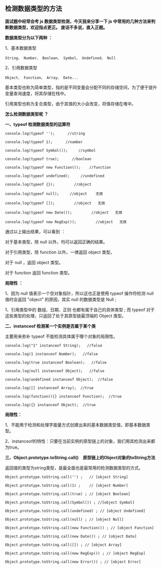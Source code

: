 ## 检测数据类型的方法 ##

**面试题中经常会考 js 数据类型检测，今天我来分享一下 js 中常用的几种方法来判断数据类型，欢迎指点更正。 废话不多说，直入正题。**

**数据类型分为以下两种 ：**

1、基本数据类型

`String、 Number、 Boolean、 Symbol、 Undefined、 Null `

2、引用数据类型

`Object、 Function、 Array、 Date...`

基本类型也称为简单类型，指的是不同变量会分配不同的存储空间，为了便于提升变量查询速度，将其存储在栈中。

引用类型也称为复合类型，由于其值的大小会改变，将值存储在堆中。

**怎么检测数据类型呢 ？**

**一、typeof   检测数据类型的运算符**

`console.log(typeof '');      //string`

`console.log(typeof 1);      //number`

`console.log(typeof Symbol());     //symbol`

`console.log(typeof true);      //boolean`
 
`console.log(typeof new Function());    //function`

`console.log(typeof undefined);     //undefined`

`console.log(typeof {});         //object`

`console.log(typeof null);     //object    无效`

`console.log(typeof []);         //object   无效`

`console.log(typeof new Date());         //object   无效`

`console.log(typeof new RegExp());         //object   无效`


通过以上输出结果，可以看到 ：

对于基本类型，除 null 以外，均可以返回正确的结果。

对于引用类型，除 function 以外，一律返回 object 类型。

对于 null ，返回 object 类型。

对于 function 返回  function 类型。

**局限性 ：**

1、因为 null 值表示一个空对象指针，所以这也正是使用 typeof 操作符检测 null 值时会返回 "object" 的原因，其实 null 的数据类型是 Null ; 

1、引用类型中的 数组、日期、正则 也都有属于自己的具体类型 ; 而 typeof 对于这些类型的处理，只返回了处于其原型链最顶端的 Object 类型。



**二、instanceof   检测某一个实例是否属于某个类**


主要用来弥补 typeof 不能检测具体属于哪个对象的局限性。


`console.log("1" instanceof String);   //false`

`console.log(1 instanceof Number);   //false`

`console.log(true instanceof Boolean);   //false`

`console.log(null instanceof Object);   //false`

`console.log(undefined instanceof Object);  //false`

`console.log([] instanceof Array);  //true`

`console.log(function(){} instanceof Function);  //true`

`console.log({} instanceof Object);  //true`

**局限性：**

1、不能用于检测和处理字面量方式创建出来的基本数据类型值，即基本数据类型。

2、instanceof的特性：只要在当前实例的原型链上的对象，我们用其检测出来都为true。

**三、Object.prototype.toString.call()　原型链上的Object对象的toString方法**

返回值的类型为string类型，是最全面也是最常用的检测数据类型的方式。


`Object.prototype.toString.call('') ;   // [object String]`

`Object.prototype.toString.call(1) ;    // [object Number]`

`Object.prototype.toString.call(true) ; // [object Boolean]`

`Object.prototype.toString.call(Symbol()) ; //[object Symbol]`

`Object.prototype.toString.call(undefined) ; // [object Undefined]`

`Object.prototype.toString.call(null) ; // [object Null]`

`Object.prototype.toString.call(new Function()) ; // [object Function]`

`Object.prototype.toString.call(new Date()) ; // [object Date]`

`Object.prototype.toString.call([]) ; // [object Array]`

`Object.prototype.toString.call(new RegExp()) ; // [object RegExp]`

`Object.prototype.toString.call(new Error()) ; // [object Error]`







